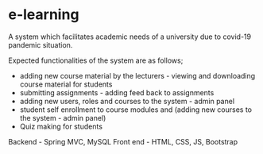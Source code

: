 # e-learning

A system which facilitates academic needs of a university due to covid-19 pandemic situation.

Expected functionalities of the system are as follows;
* adding new course material by the lecturers - viewing and downloading course material for students
* submitting assignments - adding feed back to assignments
* adding new users, roles and courses to the system - admin panel
* student self enrollment to course modules and (adding new courses to the system  - admin panel)
* Quiz making for students


Backend   -  Spring MVC, MySQL
Front end - HTML, CSS, JS, Bootstrap
